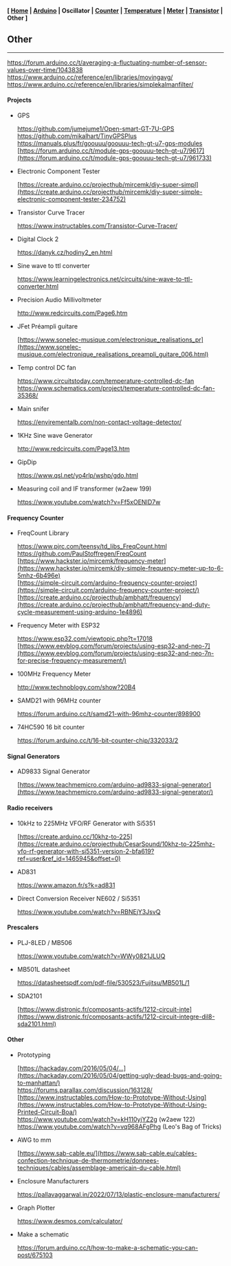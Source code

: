 <link href="style.css" rel="stylesheet"></link>

**[ [Home](00-Home.html) | [Arduino](01-Arduino.html) | Oscillator | [Counter](03-Counter.html) | [Temperature](04-Temperature.html) | [Meter](05-Meter.html) | [Transistor](06-Transistor.html) | Other ]**

## Other

---

https://forum.arduino.cc/t/averaging-a-fluctuating-number-of-sensor-values-over-time/1043838  
https://www.arduino.cc/reference/en/libraries/movingavg/  
https://www.arduino.cc/reference/en/libraries/simplekalmanfilter/  


#### Projects

* GPS

    https://github.com/jumejume1/Open-smart-GT-7U-GPS  
    https://github.com/mikalhart/TinyGPSPlus  
    https://manuals.plus/fr/goouuu/goouuu-tech-gt-u7-gps-modules  
    [https://forum.arduino.cc/t/module-gps-goouuu-tech-gt-u7/9617](https://forum.arduino.cc/t/module-gps-goouuu-tech-gt-u7/961733)  

* Electronic Component Tester
    
    [https://create.arduino.cc/projecthub/mircemk/diy-super-simpl](https://create.arduino.cc/projecthub/mircemk/diy-super-simple-electronic-component-tester-234752)

* Transistor Curve Tracer
    
    https://www.instructables.com/Transistor-Curve-Tracer/

* Digital Clock 2
    
    https://danyk.cz/hodiny2_en.html

* Sine wave to ttl converter
    
    https://www.learningelectronics.net/circuits/sine-wave-to-ttl-converter.html  

* Precision Audio Millivoltmeter
    
    http://www.redcircuits.com/Page6.htm  

* JFet Préampli guitare
    
    [https://www.sonelec-musique.com/electronique_realisations_pr](https://www.sonelec-musique.com/electronique_realisations_preampli_guitare_006.html)

* Temp control DC fan
    
    https://www.circuitstoday.com/temperature-controlled-dc-fan  
    https://www.schematics.com/project/temperature-controlled-dc-fan-35368/  

* Main snifer
    
    https://envirementalb.com/non-contact-voltage-detector/  
    
* 1KHz Sine wave Generator
    
    http://www.redcircuits.com/Page13.htm  

* GipDip
    
    https://www.qsl.net/yo4rlp/wshp/gdo.html

* Measuring coil and IF transformer (w2aew 199)
    
    https://www.youtube.com/watch?v=Ff5xOENID7w  


#### Frequency Counter

* FreqCount Library
    
    https://www.pjrc.com/teensy/td_libs_FreqCount.html  
    https://github.com/PaulStoffregen/FreqCount  
    [https://www.hackster.io/mircemk/frequency-meter](https://www.hackster.io/mircemk/diy-simple-frequency-meter-up-to-6-5mhz-6b496e)  
    [https://simple-circuit.com/arduino-frequency-counter-project](https://simple-circuit.com/arduino-frequency-counter-project/)  
    [https://create.arduino.cc/projecthub/ambhatt/frequency](https://create.arduino.cc/projecthub/ambhatt/frequency-and-duty-cycle-measurement-using-arduino-1e4896)  

* Frequency Meter with ESP32
    
    https://www.esp32.com/viewtopic.php?t=17018  
    [https://www.eevblog.com/forum/projects/using-esp32-and-neo-7](https://www.eevblog.com/forum/projects/using-esp32-and-neo-7n-for-precise-frequency-measurement/)  

* 100MHz Frequency Meter
    
    http://www.technoblogy.com/show?20B4  

* SAMD21 with 96MHz counter
    
    https://forum.arduino.cc/t/samd21-with-96mhz-counter/898900  
    
* 74HC590 16 bit counter
    
    https://forum.arduino.cc/t/16-bit-counter-chip/332033/2  


#### Signal Generators

* AD9833 Signal Generator
    
    [https://www.teachmemicro.com/arduino-ad9833-signal-generator](https://www.teachmemicro.com/arduino-ad9833-signal-generator/)


#### Radio receivers

* 10kHz to 225MHz VFO/RF Generator with Si5351
    
    [https://create.arduino.cc/10khz-to-225](https://create.arduino.cc/projecthub/CesarSound/10khz-to-225mhz-vfo-rf-generator-with-si5351-version-2-bfa619?ref=user&ref_id=1465945&offset=0)  

* AD831
    
    https://www.amazon.fr/s?k=ad831  
    
* Direct Conversion Receiver NE602 / Si5351
    
    https://www.youtube.com/watch?v=RBNEjY3JsvQ  


#### Prescalers

* PLJ-8LED / MB506
    
    https://www.youtube.com/watch?v=WWy0821JLUQ  

* MB501L datasheet
    
    https://datasheetspdf.com/pdf-file/530523/Fujitsu/MB501L/1  

* SDA2101
    
    [https://www.distronic.fr/composants-actifs/1212-circuit-inte](https://www.distronic.fr/composants-actifs/1212-circuit-integre-dil8-sda2101.html)  


#### Other

* Prototyping
    
    [https://hackaday.com/2016/05/04/...](https://hackaday.com/2016/05/04/getting-ugly-dead-bugs-and-going-to-manhattan/)  
    https://forums.parallax.com/discussion/163128/  
    [https://www.instructables.com/How-to-Prototype-Without-Using](https://www.instructables.com/How-to-Prototype-Without-Using-Printed-Circuit-Boa/)  
    https://www.youtube.com/watch?v=kH110yjYZ2g (w2aew 122)  
    https://www.youtube.com/watch?v=vq968AFgPhg (Leo's Bag of Tricks)  

* AWG to mm
    
    [https://www.sab-cable.eu/](https://www.sab-cable.eu/cables-confection-technique-de-thermometrie/donnees-techniques/cables/assemblage-americain-du-cable.html)  

* Enclosure Manufacturers

    https://pallavaggarwal.in/2022/07/13/plastic-enclosure-manufacturers/  
    
* Graph Plotter
    
    https://www.desmos.com/calculator/  

* Make a schematic
    
    https://forum.arduino.cc/t/how-to-make-a-schematic-you-can-post/675103  





<!--

* Capacitor ESR meter
    
    https://ve7it.cowlug.org/esrmeter.html  

* circuit-integre - SAS Electronic Loisirs Angers Sono Angers Music Store
    
    [https://electronicloisirs.com/1399-circuit-integre?id_catego](https://electronicloisirs.com/1399-circuit-integre?id_category=1399&n=1264)  

* Eleshop
    
    https://eleshop.fr/test-mesure.html  

* Oscillators

    http://www.evalidate.in/lab3/pages/RO/RO_T.html  
    https://www.electrical4u.com/relaxation-oscillator/  
    http://www.interfacebus.com/voltage-comparator-opamp-design.html  
    [https://www.ti.com/lit/an/snoa998/snoa998.pdf?ts=16653292898](https://www.ti.com/lit/an/snoa998/snoa998.pdf?ts=1665329289834&ref_url=https%253A%252F%252Fwww.google.com%252F)  
    https://www.electronics-tutorials.com/oscillators/oscillators.htm  
    https://www.onsemi.com/pub/collateral/and9983-d.pdf  
    https://www.youtube.com/watch?v=blalAktxFoI (w2aew 123)  

* PPM Clock accuracy examples
    
    https://www.best-microcontroller-projects.com/ppm.html  

* Use Analog Techniques To Measure Capacitance
    
    [https://www.electronicdesign.com/technologies/analog/article](https://www.electronicdesign.com/technologies/analog/article/21796004/use-analog-techniques-to-measure-capacitance-in-capacitive-sensors)  

* 555 Timer
    
    https://www.instructables.com/Capacitance-Meter/  
    [https://www.instructables.com/Capacitance-meter-with-arduino](https://www.instructables.com/Capacitance-meter-with-arduino-and-555-timer/)  
    https://www.electrical4u.com/capacitance-meter/  

* AVR LC Meter With Frequency Measurement
    
    [http://www.kerrywong.com/2010/10/16/avr-lc-meter-with-freque](http://www.kerrywong.com/2010/10/16/avr-lc-meter-with-frequency-measurement/)  

* Circuit Collection of the Programmable Unijunction Transistor
    
    [https://www.instructables.com/Circuit-Collection-of-the-Prog](https://www.instructables.com/Circuit-Collection-of-the-Programmable-Unijunction/)

* John Errington's Experiments

    https://skillbank.co.uk/arduino/index.htm  

* Making Arduino timing more precise
    
    https://lygte-info.dk/project/PrecisionTime%20UK.html

* 20 MHz bootloader
    
    https://forum.arduino.cc/t/atmega328p-16mhz-or-20mhz/996802  

* Using main function with arduino
    
    [https://forum.arduino.cc/t/how-to-use-main-function-to-repla](https://forum.arduino.cc/t/how-to-use-main-function-to-replace-setup-and-loop/204763/10)  

* State Machines

    https://forum.arduino.cc/t/state-machines/580593  

* Program new AVR ATtiny214, ATtiny414, ATtiny814
    
    [https://npk-stn.ru/2019/07/19/simple_programming_attiny414_v](https://npk-stn.ru/2019/07/19/simple_programming_attiny414_via_updi/?lang=en)


#### Parts

* Fake parts
    
    [https://www.diyaudio.com/community/threads/my-transistors-or](https://www.diyaudio.com/community/threads/my-transistors-original-or-copy.82638/page-70)  
    https://vintage-audio-laser.fr/viewtopic.php?t=3120  
    [https://www.theregister.com/2022/03/18/eu_us_counterfeit_chi](https://www.theregister.com/2022/03/18/eu_us_counterfeit_chips/)  
    https://sound-au.com/counterfeit.htm

* Counterfeit DS18B20

    https://github.com/cpetrich/counterfeit_DS18B20  
    https://forum.arduino.cc/t/ds18b20-stop-work-after-75-celsius/672216/3  
    https://forums.adafruit.com/viewtopic.php?t=194165  
    https://forums.adafruit.com/viewtopic.php?p=837610  


#### Rotary Encoder

* Examples
    
    https://www.teachmemicro.com/using-rotary-encoders-with-arduino/  


#### PWM

* Secrets of Arduino PWM
    
    [https://docs.arduino.cc/tutorials/generic/secrets-of-arduino](https://docs.arduino.cc/tutorials/generic/secrets-of-arduino-pwm)

* Generating 16-bit PWM
    
    https://www.teachmemicro.com/generate-arduino-16-bit-pwm/

* Advanced 16-bit PWM
    
    [https://www.codrey.com/arduino-projects/arduino-advanced-16-](https://www.codrey.com/arduino-projects/arduino-advanced-16-bit-pwm/)


#### Data exchange

* Send data from Arduino Uno to computer
    
    [https://forum.arduino.cc/t/send-data-from-arduino-uno-to-com](https://forum.arduino.cc/t/send-data-from-arduino-uno-to-computer/436904/9)

* Serial communication and playing with data
    
    https://www.ladyada.net/learn/arduino/lesson4.html  


#### Other

* Utiliser un écran OLED avec U8g2
    
    https://www.youtube.com/watch?v=WITPI79V32k  


#### OCXOs

* Simple OCXOs
    
    http://romanblack.com/xoven.htm  
    [https://www.eevblog.com/forum/projects/worlds-smallest-cheap](https://www.eevblog.com/forum/projects/worlds-smallest-cheapest-diy-temperature-controlled-oven/)  
    https://www.qsl.net/dl4yhf/dcf77_osc/index.html  

* 32768 TCXO
    
    [https://www.edaboard.com/threads/interesting-tcxo...](https://www.edaboard.com/threads/interesting-tcxo-32768-hz-oscillator.367294/)  
    https://www.edaboard.com/attachments/32768-hz-jpg.138311/  


#### Thermal Conductivities

https://en.wikipedia.org/wiki/List_of_thermal_conductivities  
[https://www.candlepowerforums.com/threads/super-glue...](https://www.candlepowerforums.com/threads/super-glue-as-thermal-expoxy.44209/post-485021)  

* Conductors (W·m−1·K−1)
    
    Pure Copper : 401  
    Aluminium : 237  
    Arctic MX-4 : 8.5  
    Thermal grease : 0.4 - 3.0  
    Thermal tape : 0.60  
    Silicone rubber : 0.2-0.4  
    Araldite : 0.22  
    Epoxy : 0.14-0.25  
    Superglue Loctite 382 : 0.11  

* Insulators (W·m−1·K−1)
    
    Fiberglass or foam-glass : 0.045  
    Expanded polystyrene : 0.033–0.046  
    Polyurethane foam : 0.03  
    Air : 0.025-0.031  


#### Calorimetry

* Calorimétrie
    
    https://fr.wikipedia.org/wiki/Calorim%C3%A9trie

* HVAC calculator
    
    http://hvac-calculator.com/dry_air_density.php

* Raise the temp of 1 cm3 air by 1 centigrade
    
    [http://madsci.org/posts/archives/2011-12/1325297729.Ph.r.htm](http://madsci.org/posts/archives/2011-12/1325297729.Ph.r.html)

* Energy required to heat up 100m³ of air by 10C ?
    
    [https://www.reddit.com/r/AskPhysics/comments/ajao9x/energy_r](https://www.reddit.com/r/AskPhysics/comments/ajao9x/energy_required_to_heat_up_100m%C2%B3_of_air_by_10c/)


#### Sensors

* Accuracy

    TMP117 0.1°C  
    MCP9808 0.25°C  
    DS18B20 0.5°C  
    LM35 0.5°C  

* LM35, LM335 et LM34 with Arduino
    
    [https://www.raspberryme.com/guide-des-capteurs-de-temperatur](https://www.raspberryme.com/guide-des-capteurs-de-temperature-lm35-lm335-et-lm34-avec-arduino/)


#### PID Controller

* Control System
    
    https://en.wikipedia.org/wiki/Control_system  
    https://en.wikipedia.org/wiki/PID_controller  

* Temperature Controller Basics
    
    [https://www.instrumentationtoolbox.com/2016/09/temperature-c](https://www.instrumentationtoolbox.com/2016/09/temperature-controller-basics.html)

* Arduino PID Temperature Control
    
    [https://www.nutsvolts.com/magazine/article/arduino-pid-tempe](https://www.nutsvolts.com/magazine/article/arduino-pid-temperature-control)  

* Arduino PID Control Tutorial | Make Your Project Smarter
    
    https://www.teachmemicro.com/arduino-pid-control-tutorial/

* Lecture9.pdf
    
    [https://courses.cs.washington.edu/courses/csep567/10wi/lectu](https://courses.cs.washington.edu/courses/csep567/10wi/lectures/Lecture9.pdf)

* Sous Vide PID Tuning and the Unexpected Electrical Fire | Details | Hackaday.io
    
    [https://hackaday.io/project/11997-mycodo-environmental-regul](https://hackaday.io/project/11997-mycodo-environmental-regulation-system/log/45733-sous-vide-pid-tuning-and-the-unexpected-electrical-fire)

* jamesprior/ArduinoSousVide: PID Sous Vide controller using an Arduino and a mechanical relay
    
    https://github.com/jamesprior/ArduinoSousVide

* imax9000/Arduino-PID-Library
    
    https://github.com/imax9000/Arduino-PID-Library

* PID C++ implementation
    
    https://gist.github.com/bradley219/5373998

* arduino pid library - Recherche Google
    
    [https://www.google.com/search?channel=fs&client=ubuntu&q=ard](https://www.google.com/search?channel=fs&client=ubuntu&q=arduino+pid+library)

* arduino pid - YouTube
    
    https://www.youtube.com/results?search_query=arduino+pid

* Understanding PID Control, Part 2: Expanding Beyond a Simple Integral - YouTube
    
    https://www.youtube.com/watch?v=NVLXCwc8HzM

* Régulation PID - Comment régler simplement des correcteurs - Précision/Rapidité/Stabilité/Robustesse - YouTube
    
    https://www.youtube.com/watch?v=ALOPKxtwebk

* Soldering Iron Controller for Hakko 907 v.2 - Arduino Project Hub
    
    [https://create.arduino.cc/projecthub/sfrwmaker/soldering-iro](https://create.arduino.cc/projecthub/sfrwmaker/soldering-iron-controller-for-hakko-907-v-2-fc75d7?ref=platform&ref_id=424_trending___&offset=25)

-->


